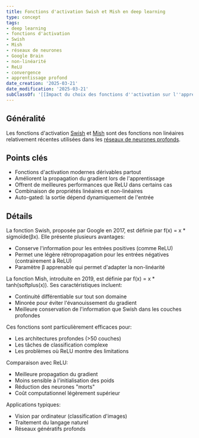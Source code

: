 ```yaml
---
title: Fonctions d'activation Swish et Mish en deep learning
type: concept
tags:
- deep learning
- fonctions d'activation
- Swish
- Mish
- réseaux de neurones
- Google Brain
- non-linéarité
- ReLU
- convergence
- apprentissage profond
date_creation: '2025-03-21'
date_modification: '2025-03-21'
subClassOf: '[[Impact du choix des fonctions d''activation sur l''apprentissage profond]]'
---
```

## Généralité

Les fonctions d'activation [Swish](https://fr.wikipedia.org/wiki/Fonction_d%27activation#Swish) et [Mish](https://fr.wikipedia.org/wiki/Fonction_d%27activation) sont des fonctions non linéaires relativement récentes utilisées dans les [réseaux de neurones profonds](https://fr.wikipedia.org/wiki/Réseau_de_neurones_artificiels).

## Points clés

- Fonctions d'activation modernes dérivables partout
- Améliorent la propagation du gradient lors de l'apprentissage
- Offrent de meilleures performances que ReLU dans certains cas
- Combinaison de propriétés linéaires et non-linéaires
- Auto-gated: la sortie dépend dynamiquement de l'entrée

## Détails

La fonction Swish, proposée par Google en 2017, est définie par f(x) = x * sigmoïde(βx). Elle présente plusieurs avantages:
- Conserve l'information pour les entrées positives (comme ReLU)
- Permet une légère rétropropagation pour les entrées négatives (contrairement à ReLU)
- Paramètre β apprenable qui permet d'adapter la non-linéarité

La fonction Mish, introduite en 2019, est définie par f(x) = x * tanh(softplus(x)). Ses caractéristiques incluent:
- Continuité différentiable sur tout son domaine
- Minorée pour éviter l'évanouissement du gradient
- Meilleure conservation de l'information que Swish dans les couches profondes

Ces fonctions sont particulièrement efficaces pour:
- Les architectures profondes (>50 couches)
- Les tâches de classification complexe
- Les problèmes où ReLU montre des limitations

Comparaison avec ReLU:
- Meilleure propagation du gradient
- Moins sensible à l'initialisation des poids
- Réduction des neurones "morts"
- Coût computationnel légèrement supérieur

Applications typiques:
- Vision par ordinateur (classification d'images)
- Traitement du langage naturel
- Réseaux génératifs profonds